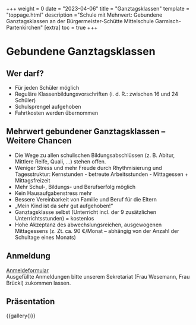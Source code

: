 +++
weight = 0
date = "2023-04-06"
title = "Ganztagsklassen"
template = "toppage.html"
description ="Schule mit Mehrwert: Gebundene Ganztagsklassen an der Bürgermeister-Schütte Mittelschule Garmisch-Partenkirchen"
[extra]
toc = true
+++
# Gebundene Ganztagsklassen
## Wer darf?
- Für jeden Schüler möglich
- Reguläre Klassenbildungsvorschriften (i. d. R.: zwischen 16 und 24 Schüler)
- Schulsprengel aufgehoben
- Fahrtkosten werden übernommen

## Mehrwert gebundener Ganztagsklassen – Weitere Chancen

- Die Wege zu allen schulischen Bildungsabschlüssen (z. B. Abitur, Mittlere Reife, Quali, ...) stehen offen.
- Weniger Stress und mehr Freude durch Rhythmisierung und Tagesstruktur: Kernstunden - betreute Arbeitsstunden - Mittagessen + Mittagsfreizeit
- Mehr Schul-, Bildungs- und Berufserfolg möglich
- Kein Hausaufgabenstress mehr
- Bessere Vereinbarkeit von Familie und Beruf für die Eltern
- „Mein Kind ist da sehr gut aufgehoben!“
- Ganztagsklasse selbst (Unterricht incl. der 9 zusätzlichen Unterrichtsstunden) = kostenlos
- Hohe Akzeptanz des abwechslungsreichen, ausgewogenen Mittagessens (z. Zt. ca. 90 €/Monat – abhängig von der Anzahl der Schultage eines Monats)

## Anmeldung

[Anmeldeformular](/downloads/#mittelschule)  
Ausgefüllte Anmeldungen bitte unserem Sekretariat (Frau Wesemann, Frau Brückl) zukommen lassen.

## Präsentation

{{gallery()}}